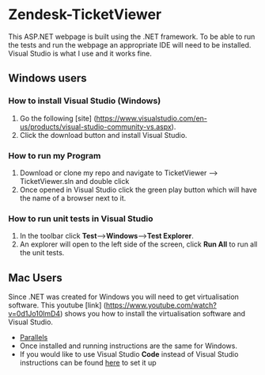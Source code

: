 # Zendesk-TicketViewer

This ASP.NET webpage is built using the .NET framework. To be able to run the tests and run the webpage an appropriate IDE will need to be installed. Visual Studio is what I use and it works fine.

## Windows users

### How to install Visual Studio (Windows)

1. Go the following [site] (https://www.visualstudio.com/en-us/products/visual-studio-community-vs.aspx).
2. Click the download button and install Visual Studio.

### How to run my Program

1. Download or clone my repo and navigate to TicketViewer --> TicketViewer.sln and double click
2. Once opened in Visual Studio click the green play button which will have the name of a browser next to it.

### How to run unit tests in Visual Studio

1. In the toolbar click **Test**-->**Windows**-->**Test Explorer**.
2.  An explorer will open to the left side of the screen, click **Run All** to run all the unit tests.
  
## Mac Users
Since .NET was created for Windows you will need to get virtualisation software. This youtube [link] (https://www.youtube.com/watch?v=0d1Jo10lmD4) shows you how to install the virtualisation software and Visual Studio.
- [Parallels](http://www.parallels.com/au/products/desktop/download/)
- Once installed and running instructions are the same for Windows.
- If you would like to use Visual Studio **Code** instead of Visual Studio instructions can be found [here](https://docs.asp.net/en/latest/tutorials/your-first-mac-aspnet.html) to set it up
